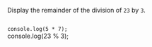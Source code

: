 Display the remainder
of the division of `23` by `3`.

<codeblock language="javascript" type="exercise" testMode="fixedInput">
<code>
console.log(5 * 7);
</code>

<solution>
console.log(23 % 3);
</solution>
</codeblock>
